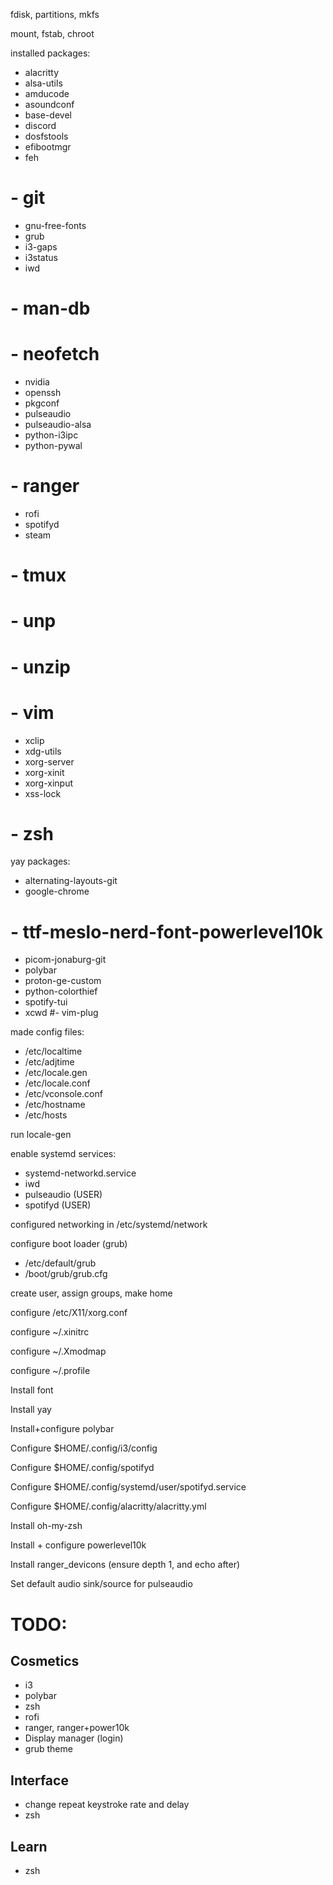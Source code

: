 fdisk, partitions, mkfs

mount, fstab, chroot

installed packages:
- alacritty
- alsa-utils
- amducode
- asoundconf
- base-devel
- discord
- dosfstools
- efibootmgr
- feh
# - git
- gnu-free-fonts
- grub
- i3-gaps
- i3status
- iwd
# - man-db
# - neofetch
- nvidia
- openssh
- pkgconf
- pulseaudio
- pulseaudio-alsa
- python-i3ipc
- python-pywal
# - ranger
- rofi
- spotifyd
- steam
# - tmux
# - unp
# - unzip
# - vim
- xclip
- xdg-utils
- xorg-server
- xorg-xinit
- xorg-xinput
- xss-lock
# - zsh

yay packages:
- alternating-layouts-git
- google-chrome
# - ttf-meslo-nerd-font-powerlevel10k
- picom-jonaburg-git
- polybar
- proton-ge-custom
- python-colorthief
- spotify-tui
- xcwd
#- vim-plug

made config files:
- /etc/localtime
- /etc/adjtime
- /etc/locale.gen
- /etc/locale.conf
- /etc/vconsole.conf
- /etc/hostname
- /etc/hosts

run locale-gen

enable systemd services:
- systemd-networkd.service
- iwd
- pulseaudio (USER)
- spotifyd (USER)


configured networking in /etc/systemd/network

configure boot loader (grub)
- /etc/default/grub
- /boot/grub/grub.cfg

create user, assign groups, make home

configure /etc/X11/xorg.conf

configure ~/.xinitrc

configure ~/.Xmodmap

configure ~/.profile

Install font

Install yay

Install+configure polybar

Configure $HOME/.config/i3/config

Configure $HOME/.config/spotifyd

Configure $HOME/.config/systemd/user/spotifyd.service

Configure $HOME/.config/alacritty/alacritty.yml

Install oh-my-zsh

Install + configure powerlevel10k

Install ranger_devicons (ensure depth 1, and echo after)

Set default audio sink/source for pulseaudio

# TODO:
## Cosmetics
- i3
- polybar
- zsh
- rofi
- ranger, ranger+power10k
- Display manager (login)
- grub theme

## Interface
- change repeat keystroke rate and delay
- zsh

## Learn
- zsh
